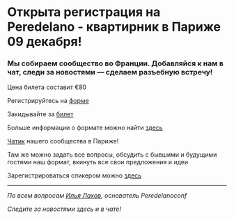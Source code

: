 # Открыта регистрация на **Peredelano - квартирник** в Париже 09 декабря!

### Мы собираем сообщество во Франции. Добавляйся к нам в чат, следи за новостями — сделаем разъебную встречу!

Цена билета составит €80

Регистрируйтесь на [форме](https://docs.google.com/forms/d/1hZt9wWVPQ_S6CUm3xlUU3j7sNRpWiwBMc17-JEk3EpA)

Закидывайте за [билет](/./guides/how-to-pay.md)

Больше информации о формате можно найти [здесь](/./confs/standard.md)

[Чатик](https://t.me/peredelano_France) нашего сообщества в Париже! 

Там же можно задать все вопросы, обсудить с бывшими и будущими гостями наш формат, вкинуть все свои предложения и идеи

Зарегистрироваться спикером можно [здесь](/./guides/tech-speech.md)

---

_По всем вопросам [Илья Лахов](https://t.me/ilakhov), основатель Peredelanoconf_

_Следите за новостями здесь и в чате!_
